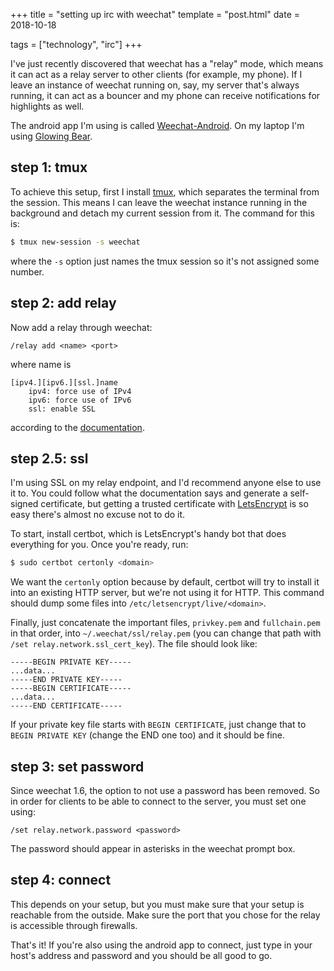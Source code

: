 +++
title = "setting up irc with weechat"
template = "post.html"
date = 2018-10-18

tags = ["technology", "irc"]
+++

I've just recently discovered that weechat has a "relay" mode, which means it can act as a relay server to other clients (for example, my phone). If I leave an instance of weechat running on, say, my server that's always running, it can act as a bouncer and my phone can receive notifications for highlights as well.

The android app I'm using is called [Weechat-Android][2]. On my laptop I'm using [Glowing Bear][5].

## step 1: tmux

To achieve this setup, first I install [tmux][1], which separates the terminal from the session. This means I can leave the weechat instance running in the background and detach my current session from it. The command for this is:

```bash
$ tmux new-session -s weechat
```

where the `-s` option just names the tmux session so it's not assigned some number.

## step 2: add relay

Now add a relay through weechat:

```
/relay add <name> <port>
```

where name is

```
[ipv4.][ipv6.][ssl.]name
    ipv4: force use of IPv4
    ipv6: force use of IPv6
    ssl: enable SSL
```

according to the [documentation][3].

## step 2.5: ssl

I'm using SSL on my relay endpoint, and I'd recommend anyone else to use it to. You could follow what the documentation says and generate a self-signed certificate, but getting a trusted certificate with [LetsEncrypt][4] is so easy there's almost no excuse not to do it.

To start, install certbot, which is LetsEncrypt's handy bot that does everything for you. Once you're ready, run:

```bash
$ sudo certbot certonly <domain>
```

We want the `certonly` option because by default, certbot will try to install it into an existing HTTP server, but we're not using it for HTTP. This command should dump some files into `/etc/letsencrypt/live/<domain>`.

Finally, just concatenate the important files, `privkey.pem` and `fullchain.pem` in that order, into `~/.weechat/ssl/relay.pem` (you can change that path with `/set relay.network.ssl_cert_key`). The file should look like:

```
-----BEGIN PRIVATE KEY-----
...data...
-----END PRIVATE KEY-----
-----BEGIN CERTIFICATE-----
...data...
-----END CERTIFICATE-----
```

If your private key file starts with `BEGIN CERTIFICATE`, just change that to `BEGIN PRIVATE KEY` (change the END one too) and it should be fine.

## step 3: set password

Since weechat 1.6, the option to not use a password has been removed. So in order for clients to be able to connect to the server, you must set one using:

```
/set relay.network.password <password>
```

The password should appear in asterisks in the weechat prompt box.

## step 4: connect

This depends on your setup, but you must make sure that your setup is reachable from the outside. Make sure the port that you chose for the relay is accessible through firewalls.

That's it! If you're also using the android app to connect, just type in your host's address and password and you should be all good to go.

[1]: https://wiki.archlinux.org/index.php/Tmux
[2]: https://github.com/ubergeek42/weechat-android
[3]: https://www.weechat.org/files/doc/stable/weechat_user.en.html#relay_commands
[4]: https://letsencrypt.org/
[5]: https://www.glowing-bear.org/